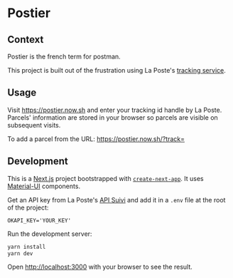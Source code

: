 # Postier

## Context

Postier is the french term for postman.

This project is built out of the frustration using La Poste's [tracking service](https://www.laposte.fr/outils/suivre-vos-envois).

## Usage

Visit https://postier.now.sh and enter your tracking id handle by La Poste.
Parcels' information are stored in your browser so parcels are visible on subsequent visits.

To add a parcel from the URL: https://postier.now.sh/?track=<yourID>

## Development

This is a [Next.js](https://nextjs.org/) project bootstrapped with [`create-next-app`](https://github.com/zeit/next.js/tree/canary/packages/create-next-app). It uses [Material-UI](https://material-ui.com/) components.

Get an API key from La Poste's [API Suivi](https://developer.laposte.fr/products/suivi/2) and add it in a `.env` file at the root of the project:

```
OKAPI_KEY='YOUR_KEY'
```

Run the development server:

```bash
yarn install
yarn dev
```

Open [http://localhost:3000](http://localhost:3000) with your browser to see the result.
